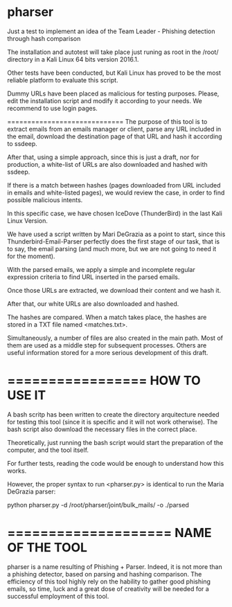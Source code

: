 # pharser
Just a test to implement an idea of the Team Leader - Phishing detection through hash comparison

The installation and autotest will take place just runing <sh pharser_autotest_installer_with_dummy.sh> as root in the /root/ directory in a Kali Linux 64 bits version 2016.1.

Other tests have been conducted, but Kali Linux has proved to be the most reliable platform to evaluate this script.

Dummy URLs have been placed as malicious for testing purposes. Please, edit the installation script and modify it according to your needs. We recommend to use login pages.

=============================
The purpose of this tool is to extract emails from an emails manager or client, parse any URL included in the
email, download the destination page of that URL and hash it according to ssdeep.

After that, using a simple approach, since this is just a draft, nor for production, a white-list of 
URLs are also downloaded and hashed with ssdeep.

If there is a match between hashes (pages downloaded from URL included in emails and white-listed pages),
we would review the case, in order to find possible malicious intents.

In this specific case, we have chosen IceDove (ThunderBird) in the last Kali Linux Version.

We have used a script written by Mari DeGrazia as a point to start, since this Thunderbird-Email-Parser
perfectly does the first stage of our task, that is to say, the email parsing (and much more, but we 
are not going to need it for the moment).

With the parsed emails, we apply a simple and incomplete regular expression criteria to find URL 
inserted in the parsed emails.

Once those URLs are extracted, we download their content and we hash it.

After that, our white URLs are also downloaded and hashed.

The hashes are compared. When a match takes place, the hashes are stored in a TXT file named <matches.txt>.

Simultaneously, a number of files are also created in the main path. Most of them are used as a middle step
for subsequent processes. Others are useful information stored for a more serious development of this draft.

=================
HOW TO USE IT
=================
A bash scritp has been written to create the directory arquitecture needed for testing this tool (since it 
is specific and it will not work otherwise). The bash script also download the necessary files in 
the correct place.

Theoretically, just running the bash script would start the preparation of the computer, and the tool itself.

For further tests, reading the code would be enough to understand how this works.

However, the proper syntax to run <pharser.py> is identical to run the Maria DeGrazia parser:

python pharser.py -d /root/pharser/joint/bulk_mails/ -o ./parsed

====================
NAME OF THE TOOL
====================
pharser is a name resulting of Phishing + Parser. Indeed, it is not more than a phishing detector, based on
parsing and hashing comparison.
The efficiency of this tool highly rely on the hability to gather good phishing emails, so time, luck and
a great dose of creativity will be needed for a successful employment of this tool.




